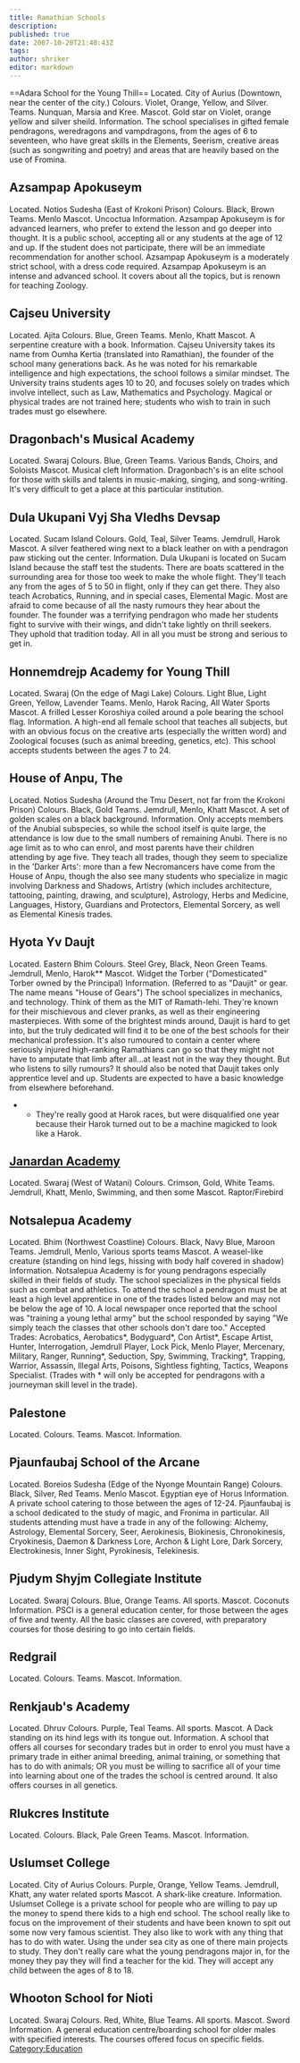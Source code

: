 ```yaml
---
title: Ramathian Schools
description:
published: true
date: 2007-10-20T21:40:43Z
tags:
author: shriker
editor: markdown
---
```


==Adara School for the Young Thill== Located. City of Aurius (Downtown, near the center of the city.) Colours. Violet, Orange, Yellow, and Silver. Teams. Nunquan, Marsia and Kree. Mascot. Gold star on Violet, orange yellow and silver sheild. Information. The school specialises in gifted female pendragons, weredragons and vampdragons, from the ages of 6 to seventeen, who have great skills in the Elements, Seerism, creative areas (such as songwriting and poetry) and areas that are heavily based on the use of Fromina.

Azsampap Apokuseym
------------------

Located. Notios Sudesha (East of Krokoni Prison) Colours. Black, Brown Teams. Menlo Mascot. Uncoctua Information. Azsampap Apokuseym is for advanced learners, who prefer to extend the lesson and go deeper into thought. It is a public school, accepting all or any students at the age of 12 and up. If the student does not participate, there will be an immediate recommendation for another school. Azsampap Apokuseym is a moderately strict school, with a dress code required. Azsampap Apokuseym is an intense and advanced school. It covers about all the topics, but is renown for teaching Zoology.

Cajseu University
-----------------

Located. Ajita Colours. Blue, Green Teams. Menlo, Khatt Mascot. A serpentine creature with a book. Information. Cajseu University takes its name from Oumha Kertia (translated into Ramathian), the founder of the school many generations back. As he was noted for his remarkable intelligence and high expectations, the school follows a similar mindset. The University trains students ages 10 to 20, and focuses solely on trades which involve intellect, such as Law, Mathematics and Psychology. Magical or physical trades are not trained here; students who wish to train in such trades must go elsewhere.

Dragonbach's Musical Academy
----------------------------

Located. Swaraj Colours. Blue, Green Teams. Various Bands, Choirs, and Soloists Mascot. Musical cleft Information. Dragonbach's is an elite school for those with skills and talents in music-making, singing, and song-writing. It's very difficult to get a place at this particular institution.

Dula Ukupani Vyj Sha Vledhs Devsap
----------------------------------

Located. Sucam Island Colours. Gold, Teal, Silver Teams. Jemdrull, Harok Mascot. A silver feathered wing next to a black leather on with a pendragon paw sticking out the center. Information. Dula Ukupani is located on Sucam Island because the staff test the students. There are boats scattered in the surrounding area for those too week to make the whole flight. They'll teach any from the ages of 5 to 50 in flight, only if they can get there. They also teach Acrobatics, Running, and in special cases, Elemental Magic. Most are afraid to come because of all the nasty rumours they hear about the founder. The founder was a terrifying pendragon who made her students fight to survive with their wings, and didn't take lightly on thrill seekers. They uphold that tradition today. All in all you must be strong and serious to get in.

Honnemdrejp Academy for Young Thill
-----------------------------------

Located. Swaraj (On the edge of Magi Lake) Colours. Light Blue, Light Green, Yellow, Lavender Teams. Menlo, Harok Racing, All Water Sports Mascot. A frilled Lesser Koroshiya coiled around a pole bearing the school flag. Information. A high-end all female school that teaches all subjects, but with an obvious focus on the creative arts (especially the written word) and Zoological focuses (such as animal breeding, genetics, etc). This school accepts students between the ages 7 to 24.

House of Anpu, The
------------------

Located. Notios Sudesha (Around the Tmu Desert, not far from the Krokoni Prison) Colours. Black, Gold Teams. Jemdrull, Menlo, Khatt Mascot. A set of golden scales on a black background. Information. Only accepts members of the Anubial subspecies, so while the school itself is quite large, the attendance is low due to the small numbers of remaining Anubi. There is no age limit as to who can enrol, and most parents have their children attending by age five. They teach all trades, though they seem to specialize in the 'Darker Arts': more than a few Necromancers have come from the House of Anpu, though the also see many students who specialize in magic involving Darkness and Shadows, Artistry (which includes architecture, tattooing, painting, drawing, and sculpture), Astrology, Herbs and Medicine, Languages, History, Guardians and Protectors, Elemental Sorcery, as well as Elemental Kinesis trades.

Hyota Yv Daujt
--------------

Located. Eastern Bhim Colours. Steel Grey, Black, Neon Green Teams. Jemdrull, Menlo, Harok\*\* Mascot. Widget the Torber ("Domesticated" Torber owned by the Principal) Information. (Referred to as "Daujit" or gear. The name means "House of Gears") The school specializes in mechanics, and technology. Think of them as the MIT of Ramath-lehi. They're known for their mischievous and clever pranks, as well as their engineering masterpieces. With some of the brightest minds around, Daujit is hard to get into, but the truly dedicated will find it to be one of the best schools for their mechanical profession. It's also rumoured to contain a center where seriously injured high-ranking Ramathians can go so that they might not have to amputate that limb after all...at least not in the way they thought. But who listens to silly rumours? It should also be noted that Daujit takes only apprentice level and up. Students are expected to have a basic knowledge from elsewhere beforehand.

-   -   They're really good at Harok races, but were disqualified one year because their Harok turned out to be a machine magicked to look like a Harok.

[Janardan Academy](/Janardan_Academy "wikilink")
------------------------------------------------

Located. Swaraj (West of Watani) Colours. Crimson, Gold, White Teams. Jemdrull, Khatt, Menlo, Swimming, and then some Mascot. Raptor/Firebird

Notsalepua Academy
------------------

Located. Bhim (Northwest Coastline) Colours. Black, Navy Blue, Maroon Teams. Jemdrull, Menlo, Various sports teams Mascot. A weasel-like creature (standing on hind legs, hissing with body half covered in shadow) Information. Notsalepua Academy is for young pendragons especially skilled in their fields of study. The school specializes in the physical fields such as combat and athletics. To attend the school a pendragon must be at least a high level apprentice in one of the trades listed below and may not be below the age of 10. A local newspaper once reported that the school was "training a young lethal army" but the school responded by saying "We simply teach the classes that other schools don't dare too." Accepted Trades: Acrobatics, Aerobatics\*, Bodyguard\*, Con Artist\*, Escape Artist, Hunter, Interrogation, Jemdrull Player, Lock Pick, Menlo Player, Mercenary, Military, Ranger, Running\*, Seduction, Spy, Swimming, Tracking\*, Trapping, Warrior, Assassin, Illegal Arts, Poisons, Sightless fighting, Tactics, Weapons Specialist. (Trades with \* will only be accepted for pendragons with a journeyman skill level in the trade).

Palestone
---------

Located. Colours. Teams. Mascot. Information.

Pjaunfaubaj School of the Arcane
--------------------------------

Located. Boreios Sudesha (Edge of the Nyonge Mountain Range) Colours. Black, Silver, Red Teams. Menlo Mascot. Egyptian eye of Horus Information. A private school catering to those between the ages of 12-24. Pjaunfaubaj is a school dedicated to the study of magic, and Fronima in particular. All students attending must have a trade in any of the following: Alchemy, Astrology, Elemental Sorcery, Seer, Aerokinesis, Biokinesis, Chronokinesis, Cryokinesis, Daemon & Darkness Lore, Archon & Light Lore, Dark Sorcery, Electrokinesis, Inner Sight, Pyrokinesis, Telekinesis.

Pjudym Shyjm Collegiate Institute
---------------------------------

Located. Swaraj Colours. Blue, Orange Teams. All sports. Mascot. Coconuts Information. PSCI is a general education center, for those between the ages of five and twenty. All the basic classes are covered, with preparatory courses for those desiring to go into certain fields.

Redgrail
--------

Located. Colours. Teams. Mascot. Information.

Renkjaub's Academy
------------------

Located. Dhruv Colours. Purple, Teal Teams. All sports. Mascot. A Dack standing on its hind legs with its tongue out. Information. A school that offers all courses for secondary trades but in order to enrol you must have a primary trade in either animal breeding, animal training, or something that has to do with animals; OR you must be willing to sacrifice all of your time into learning about one of the trades the school is centred around. It also offers courses in all genetics.

Rlukcres Institute
------------------

Located. Colours. Black, Pale Green Teams. Mascot. Information.

Uslumset College
----------------

Located. City of Aurius Colours. Purple, Orange, Yellow Teams. Jemdrull, Khatt, any water related sports Mascot. A shark-like creature. Information. Uslumset College is a private school for people who are willing to pay up the money to spend there kids to a high end school. The school really like to focus on the improvement of their students and have been known to spit out some now very famous scientist. They also like to work with any thing that has to do with water. Using the under sea city as one of there main projects to study. They don't really care what the young pendragons major in, for the money they pay they will find a teacher for the kid. They will accept any child between the ages of 8 to 18.

Whooton School for Nioti
------------------------

Located. Swaraj Colours. Red, White, Blue Teams. All sports. Mascot. Sword Information. A general education centre/boarding school for older males with specified interests. The courses offered focus on specific fields. [Category:Education](/Category:Education "wikilink")